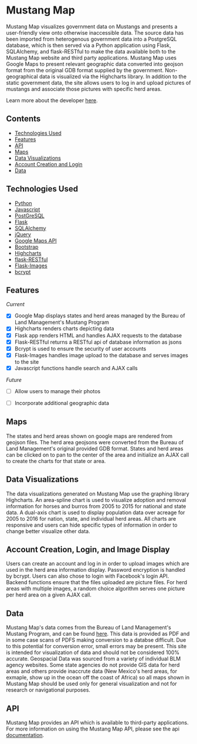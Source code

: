 # Mustang Map

Mustang Map visualizes government data on Mustangs and presents a user-friendly view onto otherwise inaccessible data. The source data has been imported from heterogenous government data into a PostgreSQL database, which is then served via a Python application using Flask, SQLAlchemy, and flask-RESTful to make the data available both to the Mustang Map website and third party applications. Mustang Map uses Google Maps to present relevant geographic data converted into geojson format from the original GDB format supplied by the government. Non-geographical data is visualized via the Highcharts library. In addition to the static government data, the site allows users to log in and upload pictures of mustangs and associate those pictures with specific herd areas.

Learn more about the developer [here](https://oliviaknott.com).

## Contents
- [Technologies Used](#technologiesused)
- [Features](#features)
- [API](#api)
- [Maps](#maps)
- [Data Visualizations](#datavisualizations)
- [Account Creation and Login](#login)
- [Data](#data)

## <a name="technologiesused"></a>Technologies Used
- [Python](https://www.python.org/)
- [Javascript](https://developer.mozilla.org/en-US/docs/Web?Javascript/)
- [PostGreSQL](https://www.postgresql.org/)
- [Flask](http://flask.pocoo.org/)
- [SQLAlchemy](http://www.sqlalchemy.org/)
- [jQuery](https://jquery.com/)
- [Google Maps API](https://developers.google.com/maps/)
- [Bootstrap](http://getbootstrap.com/)
- [Highcharts](http://www.highcharts.com/)
- [flask-RESTful](https://flask-restful.readthedocs.io/)
- [Flask-Images](https://mikeboers.github.io/Flask-Images/)
- [bcrypt](https://www.npmjs.com/package/bcrypt/)

## <a name="features"></a>Features

*Current*

- [X] Google Map displays states and herd areas managed by the Bureau of Land Management's Mustang Program
- [X] Highcharts renders charts depicting data
- [X] Flask app renders HTML and handles AJAX requests to the database
- [X] Flask-RESTful returns a RESTful api of database information as jsons
- [X] Bcrypt is used to ensure the security of user accounts
- [X] Flask-Images handles image upload to the database and serves images to the site
- [X] Javascript functions handle search and AJAX calls

*Future*

- [ ] Allow users to manage their photos
- [ ] Incorporate additional geographic data


## <a name="maps"></a>Maps

The states and herd areas shown on google maps are rendered from geojson files. The herd area geojsons were converted from the Bureau of Land Management's original provided GDB format. States and herd areas can be clicked on to pan to the center of the area and initialize an AJAX call to create the charts for that state or area.


## <a name="datavisualizations"></a>Data Visualizations

The data visualizations generated on Mustang Map use the graphing library Highcharts.  An area-spline chart is used to visualize adoption and removal information for horses and burros from 2005 to 2015 for national and state data. A dual-axis chart is used to display population data over acreage for 2005 to 2016 for nation, state, and individual herd areas. All charts are responsive and users can hide specific types of information in order to change better visualize other data.


## <a name="login"></a>Account Creation, Login, and Image Display

Users can create an account and log in in order to upload images which are used in the herd area information display. Password encryption is handled by bcrypt. Users can also chose to login with Facebook's login API. Backend functions ensure that the files uploaded are picture files. For herd areas with multiple images, a random choice algorithm serves one picture per herd area on a given AJAX call.


## <a name="data"></a>Data

Mustang Map's data comes from the Bureau of Land Management's Mustang Program, and can be found [here](https://www.blm.gov/wo/st/en/prog/whbprogram/herd_management/Data.html). This data is provided as PDF and in some case scans of PDFS making conversion to a databse difficult. Due to this potential for conversion error, small errors may be present. This site is intended for visualization of data and should not be considered 100% accurate. Geospacial Data was sourced from a variety of individual BLM agency websites. Some state agencies do not provide GIS data for herd areas and others provide inaccrute data (New Mexico's herd areas, for exmaple, show up in the ocean off the coast of Africa) so all maps shown in Mustang Map should be used only for general visualization and not for research or navigational purposes.


## <a name="api"></a>API

Mustang Map provides an API which is available to third-party applications. For more information on using the Mustang Map API, please see the api [documentation](https://github.com/cholestria/MustangMap/tree/master/api_documentation).
